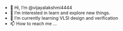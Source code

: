 - 👋 Hi, I’m @vijayalakshmi4444
- 👀 I’m interested in learn and explore new things.
- 🌱 I’m currently learning  VLSI design and verification 
- 📫 How to reach me ...

<!---
vijayalakshmi4444/vijayalakshmi4444 is a ✨ special ✨ repository because its `README.md` (this file) appears on your GitHub profile.
You can click the Preview link to take a look at your changes.
--->
